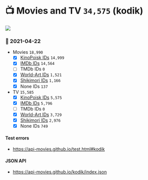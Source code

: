 # :tv: Movies and TV `34,575` (kodik)

<a href="https://API-Movies.github.io"><img src="https://API-Movies.github.io/banner.png?cache"></a>

### :date: 2021-04-22
- Movies `18,990`
  - [x] <a href="https://API-Movies.github.io/kodik/movie_kinopoisk_ids.json">KinoPoisk IDs</a> `14,999`
  - [x] <a href="https://API-Movies.github.io/kodik/movie_imdb_ids.json">IMDb IDs</a> `14,564`
  - [ ] TMDb IDs `0`
  - [x] <a href="https://API-Movies.github.io/kodik/movie_world_art_ids.json">World-Art IDs</a> `1,521`
  - [x] <a href="https://API-Movies.github.io/kodik/movie_shikimori_ids.json">Shikimori IDs</a> `1,166`
  - [x] None IDs `137`
- TV `15,585`
  - [x] <a href="https://API-Movies.github.io/kodik/tv_kinopoisk_ids.json">KinoPoisk IDs</a> `5,575`
  - [x] <a href="https://API-Movies.github.io/kodik/tv_imdb_ids.json">IMDb IDs</a> `5,796`
  - [ ] TMDb IDs `0`
  - [x] <a href="https://API-Movies.github.io/kodik/tv_world_art_ids.json">World-Art IDs</a> `3,729`
  - [x] <a href="https://API-Movies.github.io/kodik/tv_shikimori_ids.json">Shikimori IDs</a> `2,976`
  - [x] None IDs `749`
#### Test errors
- <a href='https://api-movies.github.io/test.html#kodik'>https://api-movies.github.io/test.html#kodik</a>
#### JSON API
- <a href='https://api-movies.github.io/kodik/index.json'>https://api-movies.github.io/kodik/index.json</a>
